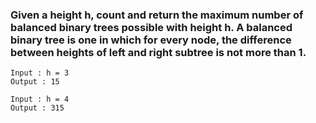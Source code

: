 ### Given a height h, count and return the maximum number of balanced binary trees possible with height h. A balanced binary tree is one in which for every node, the difference between heights of left and right subtree is not more than 1.

```
Input : h = 3
Output : 15

Input : h = 4
Output : 315
```
